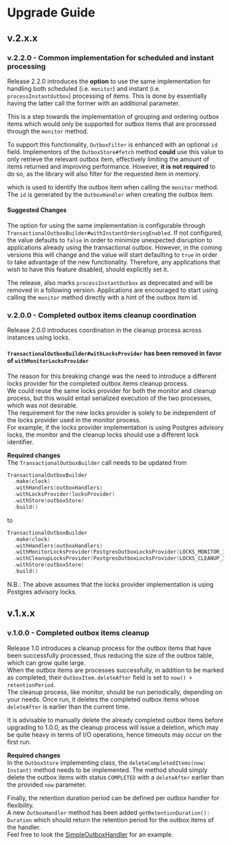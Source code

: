 # Upgrade Guide

## v.2.x.x

### v.2.2.0 - Common implementation for scheduled and instant processing

Release 2.2.0 introduces the **option** to use the same implementation for handling both scheduled (i.e. `monitor`) and
instant (i.e. `processInstantOutbox`) processing of items. This is done by essentially having the latter call the former
with an additional parameter.

This is a step towards the implementation of grouping and ordering outbox items which would only be supported for
outbox items that are processed through the `monitor` method.

To support this functionality, `OutboxFilter` is enhanced with an optional `id` field. Implementors of the
`OutboxStore#fetch` method **could** use this value to only retrieve the relevant outbox item, effectively limiting the
amount of items returned and improving performance. However, **it is not required** to do so, as the library will
also filter for the requested item in memory. 

which is used to identify the outbox item
when calling the `monitor` method. The `id` is generated by the `OutboxHandler` when creating the outbox item.

#### Suggested Changes

The option for using the same implementation is configurable through
`TransactionalOutboxBuilder#withInstantOrderingEnabled`. If not configured, the value defaults to `false` in order to
minimize unexpected disruption to applications already using the transactional outbox. However, in the coming versions
this will change and the value will start defaulting to `true` in order to take advantage of the new functionality.
Therefore, any applications that wish to have this feature disabled, should explicitly set it.

The release, also marks `processInstantOutbox` as deprecated and will be removed in a following version. Applications
are encouraged to start using calling the `monitor` method directly with a hint of the outbox item id.

### v.2.0.0 - Completed outbox items cleanup coordination

Release 2.0.0 introduces coordination in the cleanup process across instances using locks.

#### `TransactionalOutboxBuilder#withLocksProvider` has been removed in favor of `withMonitorLocksProvider`   
The reason for this breaking change was the need to introduce a different locks provider for the completed outbox items cleanup process.  
We could reuse the same locks provider for both the monitor and cleanup process, but this would entail serialized execution of the two processes, which was not desirable.    
The requirement for the new locks provider is solely to be independent of the locks provider used in the monitor process.  
For example, if the locks provider implementation is using Postgres advisory locks, the monitor and the cleanup locks should use a different lock identifier.

**Required changes**  
The `TransactionalOutboxBuilder` call needs to be updated from 
```kotlin
TransactionalOutboxBuilder
  .make(clock)
  .withHandlers(outboxHandlers)
  .withLocksProvider(locksProvider)
  .withStore(outboxStore)
  .build()
```
to
```kotlin
TransactionalOutboxBuilder
  .make(clock)
  .withHandlers(outboxHandlers)
  .withMonitorLocksProvider(PostgresOutboxLocksProvider(LOCKS_MONITOR_ID))
  .withCleanupLocksProvider(PostgresOutboxLocksProvider(LOCKS_CLEANUP_ID))
  .withStore(outboxStore)
  .build()
```
N.B.: The above assumes that the locks provider implementation is using Postgres advisory locks.

## v.1.x.x 

### v.1.0.0 - Completed outbox items cleanup

Release 1.0 introduces a cleanup process for the outbox items that have been successfully processed, thus reducing the size of the outbox table, which can grow quite large.  
When the outbox items are processes successfully, in addition to be marked as completed, their `OutboxItem.deleteAfter` field is set to `now() + retentionPeriod`.  
The cleanup process, like monitor, should be run periodically, depending on your needs. Once run, it deletes the completed
outbox items whose `deleteAfter` is earlier than the current time.

It is advisable to manually delete the already completed outbox items before upgrading to 1.0.0, as the cleanup process
will issue a deletion, which may be quite heavy in terms of I/O operations, hence timeouts may occur on the first run.

**Required changes**  
In the `OutboxStore` implementing class, the `deleteCompletedItems(now: Instant)` method needs to be implemented.
The method should simply delete the outbox items with status `COMPLETED` with a `deleteAfter` earlier than the provided `now` parameter.

Finally, the retention duration period can be defined per outbox handler for flexibility.  
A new `OutboxHandler` method has been added `getRetentionDuration(): Duration` which should return the retention period for the outbox items of the handler.  
Feel free to look the [SimpleOutboxHandler](./core/src/main/kotlin/io/github/bluegroundltd/outbox/SimpleOutboxHandler.kt) for an example.
